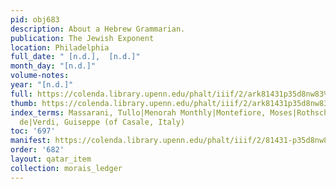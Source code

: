 ```yaml
---
pid: obj683
description: About a Hebrew Grammarian.
publication: The Jewish Exponent
location: Philadelphia
full_date: " [n.d.],  [n.d.]"
month_day: "[n.d.]"
volume-notes:
year: "[n.d.]"
full: https://colenda.library.upenn.edu/phalt/iiif/2/ark81431p35d8nw83%2FSHA256E-s6847386--5c0709eb3c0c24d32d56ff9d9ebe13094ef39e2e96a881c6b2d51be36d13d6c4.jpeg/full/3500,/0/default.jpg
thumb: https://colenda.library.upenn.edu/phalt/iiif/2/ark81431p35d8nw83%2FSHA256E-s6847386--5c0709eb3c0c24d32d56ff9d9ebe13094ef39e2e96a881c6b2d51be36d13d6c4.jpeg/full/!200,200/0/default.jpg
index_terms: Massarani, Tullo|Menorah Monthly|Montefiore, Moses|Rothschild, Alphonse
  de|Verdi, Guiseppe (of Casale, Italy)
toc: '697'
manifest: https://colenda.library.upenn.edu/phalt/iiif/2/81431-p35d8nw83/manifest
order: '682'
layout: qatar_item
collection: morais_ledger
---
```

